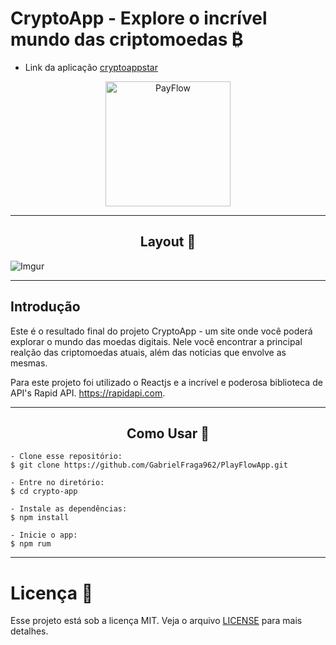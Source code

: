 # CryptoApp - Explore o incrível mundo das criptomoedas ₿

- Link da aplicação [cryptoappstar](https://cryptoappstar.netlify.app/)

<p align="center">
  <img alt="PayFlow" src="https://imgur.com/6poq3BI.png" width="200px">
</p>

---

<h2 align="center">Layout 🎨</h2>

![Imgur](https://imgur.com/6PaDdKY.png)

---

## Introdução

Este é o resultado final do projeto CryptoApp - um site onde você poderá explorar o mundo das moedas digitais.
Nele você encontrar a principal realção das criptomoedas atuais, além das noticias que envolve as mesmas. 

Para este projeto foi utilizado o Reactjs e a incrível e poderosa biblioteca de API's Rapid API. https://rapidapi.com.

---

<h2 align="center">Como Usar 🤔</h2>

   ```
   - Clone esse repositório:
   $ git clone https://github.com/GabrielFraga962/PlayFlowApp.git

   - Entre no diretório:
   $ cd crypto-app

   - Instale as dependências:
   $ npm install

   - Inicie o app: 
   $ npm rum
   ```
---

# Licença 📑

Esse projeto está sob a licença MIT. Veja o arquivo [LICENSE](https://opensource.org/licenses/MIT) para mais detalhes.
